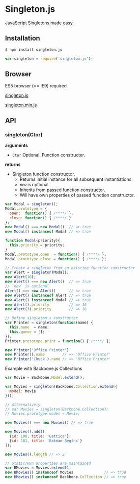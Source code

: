 Singleton.js
============

JavaScript Singletons made easy.


Installation
------------

```bash
$ npm install singleton.js
```

```js
var singleton = require('singleton.js');
```

Browser
-------

ES5 browser (>= IE9) required.

[singleton.js](https://rawgithub.com/corymartin/singleton.js/master/dist/singleton.js)

[singleton.min.js](https://rawgithub.com/corymartin/singleton.js/master/dist/singleton.min.js)

API
---

### singleton(Ctor)

__arguments__

- `Ctor` Optional. Function constructor.

__returns__

- Singleton function constructor.
    - Returns initial instance for all subsequent instantiations.
    - `new` is optional.
    - Inherits from passed function constructor.
    - Will have own properties of passed function constructor.

```js
var Modal = singleton();
Modal.prototype = {
  open:  function() { /****/ },
  close: function() { /****/ }
};
new Modal() === new Modal()  // => true
new Modal() instanceof Modal // => true
```

```js
function Modal(priority){
  this.priority = priority;
}
Modal.prototype.open  = function() { /****/ };
Modal.prototype.close = function() { /****/ };

// Create a singleton from an existing function constructor
var Alert = singleton(Modal);
new Alert(10);
new Alert() === new Alert()  // => true
// `new` is optional
Alert() === new Alert()      // => true
new Alert() instanceof Alert // => true
new Alert() instanceof Modal // => true
new Alert().priority         // => 10
new Alert(3).priority        // => 10
```

```js
// Define singleton's constructor
var Printer = singleton(function(name) {
  this.name  = name;
  this.queue = [];
});
Printer.prototype.print = function() { /****/ };

new Printer('Office Printer');
new Printer().name        // => 'Office Printer'
new Printer('Chuck').name // => 'Office Printer'
```

Example with Backbone.js Collections

```js
var Movie = Backbone.Model.extend();

var Movies = singleton(Backbone.Collection.extend({
  model: Movie
}));

// Alternatively
// var Movies = singleton(Backbone.Collection);
// Movies.prototype.model = Movie;

new Movies() === new Movies() // => true

new Movies().add([
  {id: 100, title: 'Gattica'},
  {id: 101, title: 'Batman Begins'}
]);

new Movies().length // => 2

// Static/Own properties are maintained
var BMovies = Movies.extend();
new BMovies() instanceof Movies              // => true
new BMovies() instanceof Backbone.Collection // => true
```

